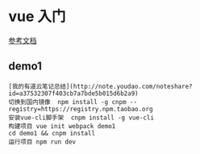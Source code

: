# vue 入门
[参考文档](https://yq.aliyun.com/articles/668950?spm=a2c4e.11157919.spm-cont-list.61.146c27aemYLE3k)

## demo1
    [我的有道云笔记总结](http://note.youdao.com/noteshare?id=a37532307f403cb7a7bde5b015d6b2a9)
    切换到国内镜像  npm install -g cnpm --registry=https://registry.npm.taobao.org
    安装vue-cli脚手架  cnpm install -g vue-cli
    构建项目 vue init webpack demo1
    cd demo1 && cnpm install
    运行项目 npm run dev


